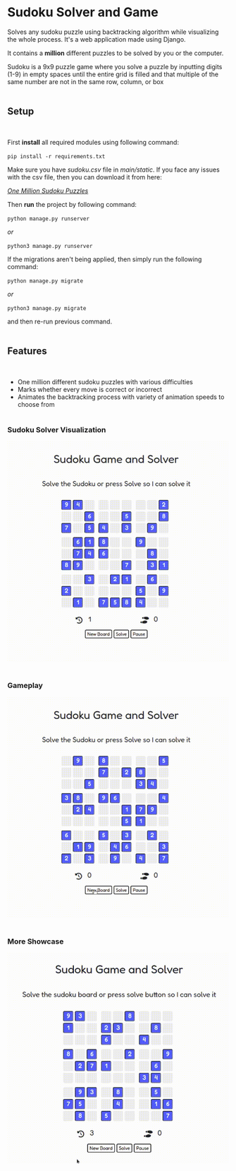 # Sudoku Solver and Game
Solves any sudoku puzzle using backtracking algorithm while visualizing the whole process. It's a web application made using Django.

It contains a **million** different puzzles to be solved by you or the computer.

Sudoku is a 9x9 puzzle game where you solve a puzzle by inputting digits (1-9) in empty spaces until the entire grid is filled and that multiple of the same number are not in the same row, column, or box
<br></br>
## Setup
<br>

 First **install** all required modules using following command:

`pip install -r requirements.txt `

Make sure you have *sudoku.csv* file in _main/static_. If you face any issues with the csv file, then you can download it from here:

<a href="https://www.kaggle.com/bryanpark/sudoku">*One Million Sudoku Puzzles*</a>

Then **run** the project by following command:

`python manage.py runserver`

*or*

`python3 manage.py runserver`

If the migrations aren't being applied, then simply run the following command:

`python manage.py migrate`

*or*

`python3 manage.py migrate`

and then re-run previous command.
<br></br>
## Features
<br>

- One million different sudoku puzzles with various difficulties
- Marks whether every move is correct or incorrect
- Animates the backtracking process with variety of animation speeds to choose from

# 
<h3>Sudoku Solver Visualization</h3>
<img src="./.github/general.gif" width="600" alt="Unable to load GIF">
<br></br>
<h3>Gameplay</h3>
<img src="./.github/gameplay.gif" width="600" alt="Unable to load GIF">
<br></br>
<h3>More Showcase</h3>
<img src="./.github/extra.gif" width="600" alt="Unable to load GIF">